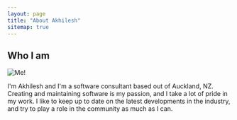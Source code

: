 ```yaml
---
layout: page
title: "About Akhilesh"
sitemap: true
---
```


## Who I am
![Me!](https://gravatar.com/avatar/ae729a4f0a564eb4ad00c7894e83fd38?s=300)

I'm Akhilesh and I'm a software consultant based out of Auckland, NZ. Creating and maintaining software is my passion, and I take a lot of pride in my work. I like to keep up to date on the latest developments in the industry, and try to play a role in the community as much as I can.
